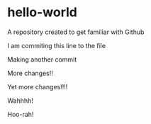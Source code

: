 # hello-world
A repository created to get familiar with Github

I am commiting this line to the file

Making another commit

More changes!!

Yet more changes!!!!

Wahhhh!

Hoo-rah!
